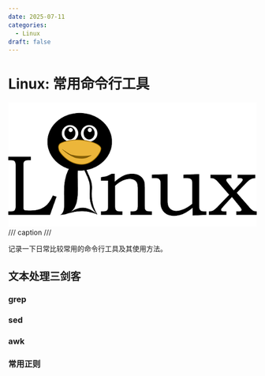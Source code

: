 ```yaml
---
date: 2025-07-11
categories:
  - Linux
draft: false
---
```


# Linux: 常用命令行工具

![](../assert/linux-logo.png)
/// caption
///

记录一下日常比较常用的命令行工具及其使用方法。

<!-- more -->

## 文本处理三剑客
### grep

### sed

### awk

### 常用正则


## 